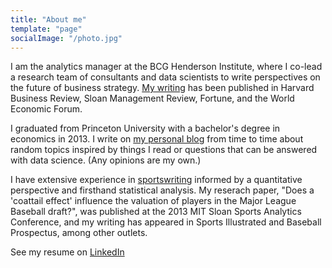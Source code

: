 ```yaml
---
title: "About me"
template: "page"
socialImage: "/photo.jpg"
---
```


I am the analytics manager at the BCG Henderson Institute, where I co-lead a research team of consultants and data scientists to write perspectives on the future of business strategy. [My writing](/pages/business-strategy/) has been published in Harvard Business Review, Sloan Management Review, Fortune, and the World Economic Forum. 

I graduated from Princeton University with a bachelor's degree in economics in 2013. I write on [my personal blog](/) from time to time about random topics inspired by things I read or questions that can be answered with data science. (Any opinions are my own.)

I have extensive experience in [sportswriting](/pages/sports) informed by a quantitative perspective and firsthand statistical analysis. My reserach paper, "Does a 'coattail effect' influence the valuation of players in the Major League Baseball draft?", was published at the 2013 MIT Sloan Sports Analytics Conference, and my writing has appeared in Sports Illustrated and Baseball Prospectus, among other outlets. 

See my resume on [LinkedIn](https://www.linkedin.com/in/kevin-whitaker-2bb9ab66)